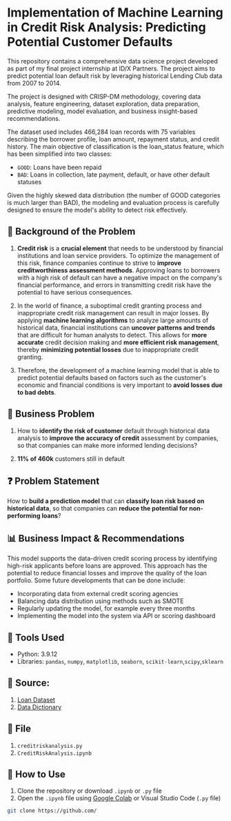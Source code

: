 # **Implementation of Machine Learning in Credit Risk Analysis: Predicting Potential Customer Defaults**



This repository contains a comprehensive data science project developed as part of my final project internship at ID/X Partners. The project aims to predict potential loan default risk by leveraging historical Lending Club data from 2007 to 2014. 

The project is designed with CRISP-DM methodology, covering data analysis, feature engineering, dataset exploration, data preparation, predictive modeling, model evaluation, and business insight-based recommendations.

The dataset used includes 466,284 loan records with 75 variables describing the borrower profile, loan amount, repayment status, and credit history. The main objective of classification is the loan_status feature, which has been simplified into two classes:
- `GOOD`: Loans have been repaid
- `BAD`: Loans in collection, late payment, default, or have other default statuses

Given the highly skewed data distribution (the number of GOOD categories is much larger than BAD), the modeling and evaluation process is carefully designed to ensure the model's ability to detect risk effectively.


## 🎯 Background of the Problem

1. **Credit risk** is a **crucial element** that needs to be understood by financial institutions and loan service providers. To optimize the management of this risk, finance companies continue to strive to **improve creditworthiness assessment methods**. Approving loans to borrowers with a high risk of default can have a negative impact on the company's financial performance, and errors in transmitting credit risk have the potential to have serious consequences.

2. In the world of finance, a suboptimal credit granting process and inappropriate credit risk management can result in major losses. By applying **machine learning algorithms** to analyze large amounts of historical data, financial institutions can **uncover patterns and trends** that are difficult for human analysts to detect. This allows for **more accurate** credit decision making and **more efficient risk management**, thereby **minimizing potential losses** due to inappropriate credit granting.

3. Therefore, the development of a machine learning model that is able to predict potential defaults based on factors such as the customer's economic and financial conditions is very important to **avoid losses due to bad debts**.
## 🧠 Business Problem
1. How to **identify the risk of customer** default through historical data analysis to **improve the accuracy of credit** assessment by companies, so that companies can make more informed lending decisions?

2. **11% of 460k** customers still in default


## ❓ Problem Statement

How to **build a prediction model** that can **classify loan risk based on historical data**, so that companies can **reduce the potential for non-performing loans**?

## 📊 Business Impact & Recommendations

This model supports the data-driven credit scoring process by identifying high-risk applicants before loans are approved. This approach has the potential to reduce financial losses and improve the quality of the loan portfolio. Some future developments that can be done include:
- Incorporating data from external credit scoring agencies
- Balancing data distribution using methods such as SMOTE
- Regularly updating the model, for example every three months
- Implementing the model into the system via API or scoring dashboard
## 🧰 Tools Used
- Python: 3.9.12
- Libraries: `pandas`, `numpy`, `matplotlib`, `seaborn`, `scikit-learn`,`scipy`,`sklearn`

## 💾 Source:
1. <a href="https://rakamin-lms.s3.ap-southeast-1.amazonaws.com/vix-assets/idx-partners/loan_data_2007_2014.csv">Loan Dataset</a>
2. <a href="https://docs.google.com/spreadsheets/d/1iT1JNOBwU4l616_rnJpo0iny7blZvNBs/edit?usp=sharing&ouid=106453318899954059421&rtpof=true&sd=true">Data Dictionary</a>

## 📁 File
1. `creditriskanalysis.py`
2. `CreditRiskAnalysis.ipynb`

## 📝 How to Use
1. Clone the repository or download `.ipynb` or `.py` file
2. Open the `.ipynb` file using [Google Colab](https://colab.research.google.com/) or Visual Studio Code (`.py` file)
   
```bash
git clone https://github.com/
